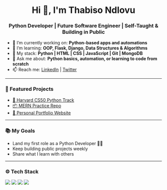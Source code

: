 <h1 align="center">Hi 👋, I'm Thabiso Ndlovu</h1>
<h3 align="center">Python Developer | Future Software Engineer | Self-Taught & Building in Public</h3>

- 🔭 I’m currently working on: **Python-based apps and automations**
- 🌱 I’m learning: **OOP, Flask, Django, Data Structures & Algorithms**
- 💼 My stack: **Python | HTML | CSS | JavaScript | Git | MongoDB**
- 💬 Ask me about: **Python basics, automation, or learning to code from scratch**
- 📫 Reach me: [LinkedIn](https://linkedin.com/in/yourprofile) | [Twitter](https://twitter.com/yourhandle)

---

### 🚀 Featured Projects
- [🧠 Harvard CS50 Python Track](https://github.com/thabisojnr/HarvardProgramme)
- [📦 MERN Practice Repo](https://github.com/thabisojnr/YourRepoHere)
- [🔧 Personal Portfolio Website](https://github.com/thabisojnr/YourPortfolioHere)

---

### 📚 My Goals
- Land my first role as a Python Developer 👨‍💻
- Keep building public projects weekly
- Share what I learn with others

---

### ⚙️ Tech Stack
<p>
  <img src="https://img.shields.io/badge/Python-3670A0?style=for-the-badge&logo=python&logoColor=ffdd54"/>
  <img src="https://img.shields.io/badge/HTML-E34F26?style=for-the-badge&logo=html5&logoColor=white"/>
  <img src="https://img.shields.io/badge/CSS-1572B6?style=for-the-badge&logo=css3&logoColor=white"/>
  <img src="https://img.shields.io/badge/JavaScript-F7DF1E?style=for-the-badge&logo=javascript&logoColor=black"/>
</p>
